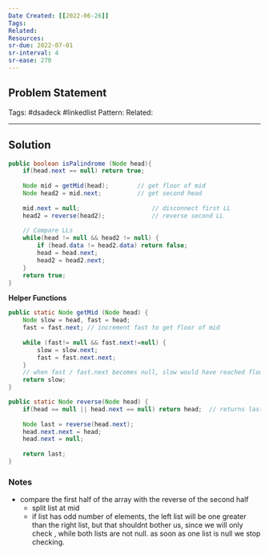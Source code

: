 ```yaml
---
Date Created: [[2022-06-26]]
Tags: 
Related: 
Resources: 
sr-due: 2022-07-01
sr-interval: 4
sr-ease: 270
---
```


## Problem Statement


Tags:  #dsadeck  #linkedlist 
Pattern: 
Related: 

---

## Solution
``` java
public boolean isPalindrome (Node head){
	if(head.next == null) return true;
	
	Node mid = getMid(head);        // get floor of mid
	Node head2 = mid.next;      	// get second head
	
	mid.next = null;                    // disconnect first LL
	head2 = reverse(head2);             // reverse second LL
	
	// Compare LLs
	while(head != null && head2 != null) {
		if (head.data != head2.data) return false;
		head = head.next;
		head2 = head2.next;
	}
	return true;
}
```

**Helper Functions**
``` java
public static Node getMid (Node head) {
	Node slow = head, fast = head;
	fast = fast.next; // increment fast to get floor of mid
	
	while (fast!= null && fast.next!=null) {
		slow = slow.next;
		fast = fast.next.next;
	}
	// when fast / fast.next becomes null, slow would have reached floor of mid
	return slow;
}

public static Node reverse(Node head) {
	if(head == null || head.next == null) return head;  // returns last node
	
	Node last = reverse(head.next);
	head.next.next = head;
	head.next = null;
	
	return last;
}
```

### Notes
- compare the first half of the array with the reverse of the second half
	- split list at mid
	- if list has odd number of elements, the left list will be one greater than the right list, but that shouldnt bother us, since we will only check , while both lists are not null. as soon as one list is null we stop checking.

 

